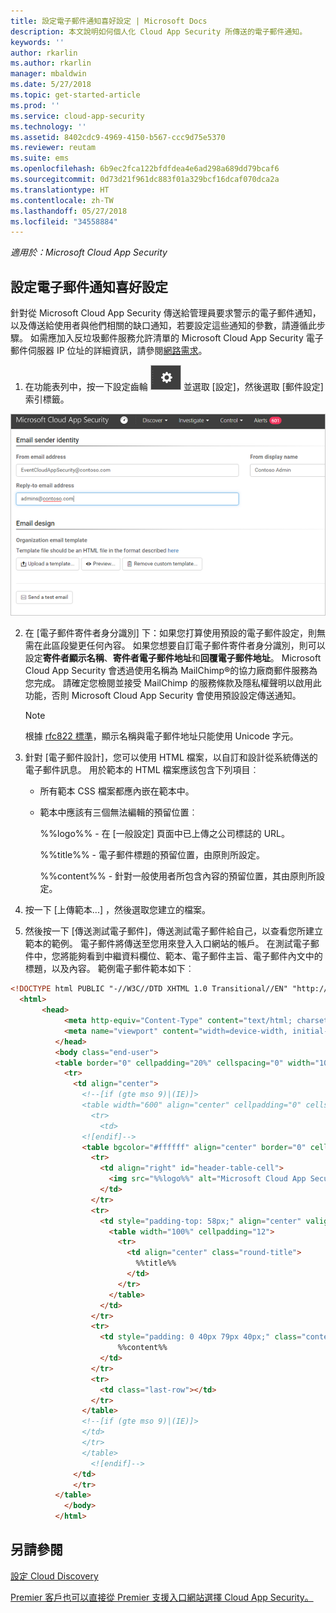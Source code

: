 ```yaml
---
title: 設定電子郵件通知喜好設定 | Microsoft Docs
description: 本文說明如何個人化 Cloud App Security 所傳送的電子郵件通知。
keywords: ''
author: rkarlin
ms.author: rkarlin
manager: mbaldwin
ms.date: 5/27/2018
ms.topic: get-started-article
ms.prod: ''
ms.service: cloud-app-security
ms.technology: ''
ms.assetid: 8402cdc9-4969-4150-b567-ccc9d75e5370
ms.reviewer: reutam
ms.suite: ems
ms.openlocfilehash: 6b9ec2fca122bfdfdea4e6ad298a689dd79bcaf6
ms.sourcegitcommit: 0d73d21f961dc883f01a329bcf16dcaf070dca2a
ms.translationtype: HT
ms.contentlocale: zh-TW
ms.lasthandoff: 05/27/2018
ms.locfileid: "34558884"
---
```

*適用於：Microsoft Cloud App Security*


##  <a name="mailsettings"></a> 設定電子郵件通知喜好設定  

針對從 Microsoft Cloud App Security 傳送給管理員要求警示的電子郵件通知，以及傳送給使用者與他們相關的缺口通知，若要設定這些通知的參數，請遵循此步驟。 如需應加入反垃圾郵件服務允許清單的 Microsoft Cloud App Security 電子郵件伺服器 IP 位址的詳細資訊，請參閱[網路需求](network-requirements.md)。 


1. 在功能表列中，按一下設定齒輪 ![設定圖示](./media/settings-icon.png "設定圖示") 並選取 [設定]，然後選取 [郵件設定] 索引標籤。  

 ![郵件設定](./media/mail-settings-config.png)

2. 在 [電子郵件寄件者身分識別] 下：如果您打算使用預設的電子郵件設定，則無需在此區段變更任何內容。 如果您想要自訂電子郵件寄件者身分識別，則可以設定**寄件者顯示名稱**、**寄件者電子郵件地址**和**回覆電子郵件地址**。 Microsoft Cloud App Security 會透過使用名稱為 MailChimp®的協力廠商郵件服務為您完成。 請確定您檢閱並接受 MailChimp 的服務條款及隱私權聲明以啟用此功能，否則 Microsoft Cloud App Security 會使用預設設定傳送通知。
   
   > [!NOTE]
   > 根據 [rfc822 標準](http://www.rfc-editor.org/rfc/rfc822.txt)，顯示名稱與電子郵件地址只能使用 Unicode 字元。

  
3. 針對 [電子郵件設計]，您可以使用 HTML 檔案，以自訂和設計從系統傳送的電子郵件訊息。 用於範本的 HTML 檔案應該包含下列項目︰  
  
   -   所有範本 CSS 檔案都應內嵌在範本中。  
  
   -   範本中應該有三個無法編輯的預留位置︰  
  
        %%logo%% - 在 [一般設定] 頁面中已上傳之公司標誌的 URL。  
  
        %%title%% - 電子郵件標題的預留位置，由原則所設定。  

        %%content%% - 針對一般使用者所包含內容的預留位置，其由原則所設定。  
     
4. 按一下 [上傳範本...] ，然後選取您建立的檔案。 

5. 然後按一下 [傳送測試電子郵件]，傳送測試電子郵件給自己，以查看您所建立範本的範例。 電子郵件將傳送至您用來登入入口網站的帳戶。 在測試電子郵件中，您將能夠看到中繼資料欄位、範本、電子郵件主旨、電子郵件內文中的標題，以及內容。  範例電子郵件範本如下︰ 



```html
<!DOCTYPE html PUBLIC "-//W3C//DTD XHTML 1.0 Transitional//EN" "http://www.w3.org/TR/xhtml1/DTD/xhtml1-transitional.dtd">
  <html>  
       <head>  
            <meta http-equiv="Content-Type" content="text/html; charset=UTF-8"/>  
            <meta name="viewport" content="width=device-width, initial-scale=1.0"/>  
          </head>  
          <body class="end-user">  
          <table border="0" cellpadding="20%" cellspacing="0" width="100%" id="background-table">  
            <tr>  
              <td align="center">  
                <!--[if (gte mso 9)|(IE)]>  
                <table width="600" align="center" cellpadding="0" cellspacing="0" border="0">  
                  <tr>  
                    <td>  
                <![endif]-->  
                <table bgcolor="#ffffff" align="center" border="0" cellpadding="0" cellspacing="0" style="padding-bottom: 40px;" id="container-table">  
                  <tr>  
                    <td align="right" id="header-table-cell">  
                      <img src="%%logo%%" alt="Microsoft Cloud App Security" id="org-logo" />  
                    </td>  
                  </tr>  
                  <tr>  
                    <td style="padding-top: 58px;" align="center" valign="top">  
                      <table width="100%" cellpadding="12">  
                        <tr>  
                          <td align="center" class="round-title">  
                            %%title%%  
                          </td>  
                        </tr>  
                      </table>  
                    </td>  
                  </tr>  
                  <tr>  
                    <td style="padding: 0 40px 79px 40px;" class="content-table-cell" align="left" valign="top">  
                        %%content%%  
                    </td>  
                  </tr>  
                  <tr>  
                    <td class="last-row"></td>  
                  </tr>  
                </table>  
                <!--[if (gte mso 9)|(IE)]>  
                </td>  
                </tr>  
                </table>  
                  <![endif]-->  
              </td>  
              </tr>  
          </table>  
            </body>  
          </html>  
   ```
  

  
  

  
    
## <a name="see-also"></a>另請參閱  
[設定 Cloud Discovery](set-up-cloud-discovery.md)   

[Premier 客戶也可以直接從 Premier 支援入口網站選擇 Cloud App Security。](https://premier.microsoft.com/)  
  
  